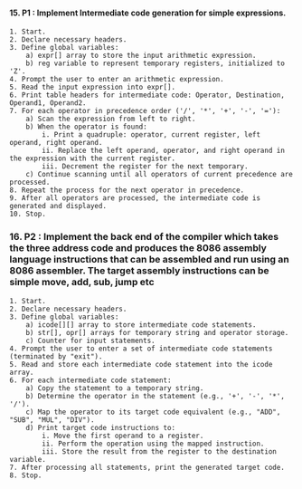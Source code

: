#### 15. P1 : Implement Intermediate code generation for simple expressions.

```
1. Start.
2. Declare necessary headers.
3. Define global variables:
    a) expr[] array to store the input arithmetic expression.
    b) reg variable to represent temporary registers, initialized to 'Z'.
4. Prompt the user to enter an arithmetic expression.
5. Read the input expression into expr[].
6. Print table headers for intermediate code: Operator, Destination, Operand1, Operand2.
7. For each operator in precedence order ('/', '*', '+', '-', '='):
    a) Scan the expression from left to right.
    b) When the operator is found:
        i. Print a quadruple: operator, current register, left operand, right operand.
        ii. Replace the left operand, operator, and right operand in the expression with the current register.
        iii. Decrement the register for the next temporary.
    c) Continue scanning until all operators of current precedence are processed.
8. Repeat the process for the next operator in precedence.
9. After all operators are processed, the intermediate code is generated and displayed.
10. Stop.
```

### 16. P2 : Implement the back end of the compiler which takes the three address code and produces the 8086 assembly language instructions that can be assembled and run using an 8086 assembler. The target assembly instructions can be simple move, add, sub, jump etc


```
1. Start.
2. Declare necessary headers.
3. Define global variables:
    a) icode[][] array to store intermediate code statements.
    b) str[], opr[] arrays for temporary string and operator storage.
    c) Counter for input statements.
4. Prompt the user to enter a set of intermediate code statements (terminated by "exit").
5. Read and store each intermediate code statement into the icode array.
6. For each intermediate code statement:
    a) Copy the statement to a temporary string.
    b) Determine the operator in the statement (e.g., '+', '-', '*', '/').
    c) Map the operator to its target code equivalent (e.g., "ADD", "SUB", "MUL", "DIV").
    d) Print target code instructions to:
        i. Move the first operand to a register.
        ii. Perform the operation using the mapped instruction.
        iii. Store the result from the register to the destination variable.
7. After processing all statements, print the generated target code.
8. Stop.
```
